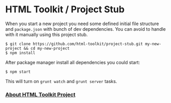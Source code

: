 # HTML Toolkit / Project Stub

When you start a new project you need some defined initial file structure and `package.json` with bunch of dev dependencies.
You can avoid to handle with it manually using this project stub.

```
$ git clone https://github.com/html-toolkit/project-stub.git my-new-project && cd my-new-project
$ npm install
```

After package manager install all dependencies you could start:

```
$ npm start
```

This will turn on `grunt watch` and `grunt server` tasks.

### [About HTML Toolkit Project](https://github.com/html-toolkit/about/blob/master/README.md)